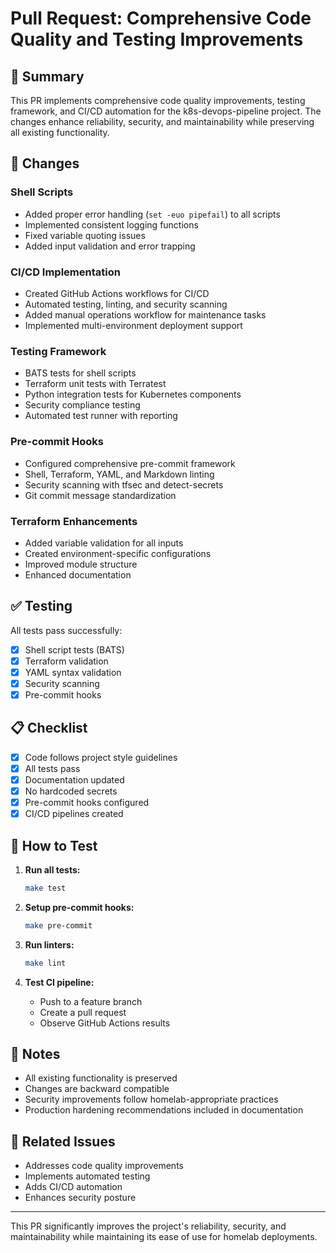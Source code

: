 # Pull Request: Comprehensive Code Quality and Testing Improvements

## 🎯 Summary

This PR implements comprehensive code quality improvements, testing framework, and CI/CD automation for the k8s-devops-pipeline project. The changes enhance reliability, security, and maintainability while preserving all existing functionality.

## 🔄 Changes

### Shell Scripts
- Added proper error handling (`set -euo pipefail`) to all scripts
- Implemented consistent logging functions
- Fixed variable quoting issues
- Added input validation and error trapping

### CI/CD Implementation
- Created GitHub Actions workflows for CI/CD
- Automated testing, linting, and security scanning
- Added manual operations workflow for maintenance tasks
- Implemented multi-environment deployment support

### Testing Framework
- BATS tests for shell scripts
- Terraform unit tests with Terratest
- Python integration tests for Kubernetes components
- Security compliance testing
- Automated test runner with reporting

### Pre-commit Hooks
- Configured comprehensive pre-commit framework
- Shell, Terraform, YAML, and Markdown linting
- Security scanning with tfsec and detect-secrets
- Git commit message standardization

### Terraform Enhancements
- Added variable validation for all inputs
- Created environment-specific configurations
- Improved module structure
- Enhanced documentation

## ✅ Testing

All tests pass successfully:
- [x] Shell script tests (BATS)
- [x] Terraform validation
- [x] YAML syntax validation
- [x] Security scanning
- [x] Pre-commit hooks

## 📋 Checklist

- [x] Code follows project style guidelines
- [x] All tests pass
- [x] Documentation updated
- [x] No hardcoded secrets
- [x] Pre-commit hooks configured
- [x] CI/CD pipelines created

## 🚀 How to Test

1. **Run all tests:**
   ```bash
   make test
   ```

2. **Setup pre-commit hooks:**
   ```bash
   make pre-commit
   ```

3. **Run linters:**
   ```bash
   make lint
   ```

4. **Test CI pipeline:**
   - Push to a feature branch
   - Create a pull request
   - Observe GitHub Actions results

## 📝 Notes

- All existing functionality is preserved
- Changes are backward compatible
- Security improvements follow homelab-appropriate practices
- Production hardening recommendations included in documentation

## 🔗 Related Issues

- Addresses code quality improvements
- Implements automated testing
- Adds CI/CD automation
- Enhances security posture

---

This PR significantly improves the project's reliability, security, and maintainability while maintaining its ease of use for homelab deployments.